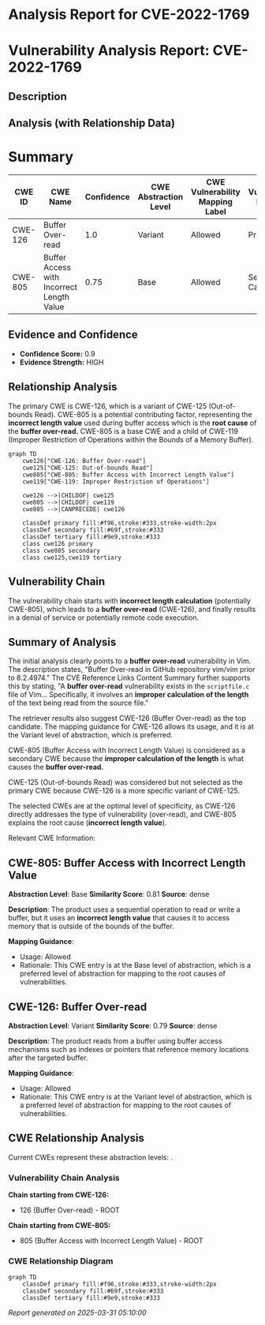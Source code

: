 # Analysis Report for CVE-2022-1769

# Vulnerability Analysis Report: CVE-2022-1769

## Description



## Analysis (with Relationship Data)

# Summary
| CWE ID | CWE Name | Confidence | CWE Abstraction Level | CWE Vulnerability Mapping Label | CWE-Vulnerability Mapping Notes |
|---|---|---|---|---|---|
| CWE-126 | Buffer Over-read | 1.0 | Variant | Allowed | Primary CWE |
| CWE-805 | Buffer Access with Incorrect Length Value | 0.75 | Base | Allowed | Secondary Candidate |

## Evidence and Confidence

*   **Confidence Score:** 0.9
*   **Evidence Strength:** HIGH

## Relationship Analysis
The primary CWE is CWE-126, which is a variant of CWE-125 (Out-of-bounds Read). CWE-805 is a potential contributing factor, representing the **incorrect length value** used during buffer access which is the **root cause** of the **buffer over-read.** CWE-805 is a base CWE and a child of CWE-119 (Improper Restriction of Operations within the Bounds of a Memory Buffer).

```mermaid
graph TD
    cwe126["CWE-126: Buffer Over-read"]
    cwe125["CWE-125: Out-of-bounds Read"]
    cwe805["CWE-805: Buffer Access with Incorrect Length Value"]
    cwe119["CWE-119: Improper Restriction of Operations"]
    
    cwe126 -->|CHILDOF| cwe125
    cwe805 -->|CHILDOF| cwe119
    cwe805 -->|CANPRECEDE| cwe126
    
    classDef primary fill:#f96,stroke:#333,stroke-width:2px
    classDef secondary fill:#69f,stroke:#333
    classDef tertiary fill:#9e9,stroke:#333
    class cwe126 primary
    class cwe805 secondary
    class cwe125,cwe119 tertiary
```

## Vulnerability Chain
The vulnerability chain starts with **incorrect length calculation** (potentially CWE-805), which leads to a **buffer over-read** (CWE-126), and finally results in a denial of service or potentially remote code execution.

## Summary of Analysis
The initial analysis clearly points to a **buffer over-read** vulnerability in Vim. The description states, "Buffer Over-read in GitHub repository vim/vim prior to 8.2.4974." The CVE Reference Links Content Summary further supports this by stating, "A **buffer over-read** vulnerability exists in the `scriptfile.c` file of Vim... Specifically, it involves an **improper calculation of the length** of the text being read from the source file."

The retriever results also suggest CWE-126 (Buffer Over-read) as the top candidate. The mapping guidance for CWE-126 allows its usage, and it is at the Variant level of abstraction, which is preferred.

CWE-805 (Buffer Access with Incorrect Length Value) is considered as a secondary CWE because the **improper calculation of the length** is what causes the **buffer over-read.**

CWE-125 (Out-of-bounds Read) was considered but not selected as the primary CWE because CWE-126 is a more specific variant of CWE-125.

The selected CWEs are at the optimal level of specificity, as CWE-126 directly addresses the type of vulnerability (over-read), and CWE-805 explains the root cause (**incorrect length value**).

Relevant CWE Information:

## CWE-805: Buffer Access with Incorrect Length Value
**Abstraction Level**: Base
**Similarity Score**: 0.81
**Source**: dense

**Description**:
The product uses a sequential operation to read or write a buffer, but it uses an **incorrect length value** that causes it to access memory that is outside of the bounds of the buffer.

**Mapping Guidance**:
- Usage: Allowed
- Rationale: This CWE entry is at the Base level of abstraction, which is a preferred level of abstraction for mapping to the root causes of vulnerabilities.

## CWE-126: Buffer Over-read
**Abstraction Level**: Variant
**Similarity Score**: 0.79
**Source**: dense

**Description**:
The product reads from a buffer using buffer access mechanisms such as indexes or pointers that reference memory locations after the targeted buffer.

**Mapping Guidance**:
- Usage: Allowed
- Rationale: This CWE entry is at the Variant level of abstraction, which is a preferred level of abstraction for mapping to the root causes of vulnerabilities.


## CWE Relationship Analysis

Current CWEs represent these abstraction levels: .


### Vulnerability Chain Analysis

**Chain starting from CWE-126:**
- 126 (Buffer Over-read) - ROOT


**Chain starting from CWE-805:**
- 805 (Buffer Access with Incorrect Length Value) - ROOT



### CWE Relationship Diagram

```mermaid
graph TD
    classDef primary fill:#f96,stroke:#333,stroke-width:2px
    classDef secondary fill:#69f,stroke:#333
    classDef tertiary fill:#9e9,stroke:#333
```



*Report generated on 2025-03-31 05:10:00*
